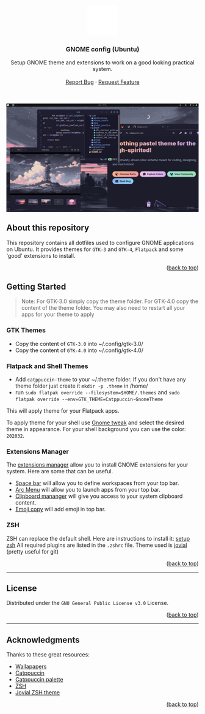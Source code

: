 <a name="readme-top">
</a> <br /> 
<div align="center"> 
    <a href="#"> 
        <img src="./assets/ubuntu.svg" alt="Logo" width="80" height="80"> 
    </a> 
    <h3 align="center">GNOME config (Ubuntu)</h3>
  <p align="center">
    Setup GNOME theme and extensions to work on a good looking practical system.
    <br />
    <br />
    <a href="https://github.com/pallandir/dotfiles/issues">Report Bug</a>
    ·
    <a href="https://github.com/pallandir/dotfiles/issues">Request Feature</a>
  </p>
</div>
<br/>
<br/>
<img align="center" src="./assets/preview.jpg" alt="preview">

## About this repository

This repository contains all dotfiles used to configure GNOME applications on Ubuntu. 
It provides themes for `GTK-3` and `GTK-4`, `Flatpack` and some 'good' extensions to install.

<p align="right">(<a href="#readme-top">back to top</a>)</p>

<!-- GETTING STARTED -->

## Getting Started

> Note: For GTK-3.0 simply copy the theme folder. For GTK-4.0 copy the content of the theme folder.
You may also need to restart all your apps for your theme to apply

### GTK Themes

- Copy the content of `GTK-3.0` into ~/.config/gtk-3.0/ 
- Copy the content of `GTK-4.0` into ~/.config/gtk-4.0/

### Flatpack and Shell Themes

- Add `catppuccin-theme` to your ~/.theme folder. If you don't have any theme folder just create it `mkdir -p .theme` in /home/
- run `sudo flatpak override --filesystem=$HOME/.themes` and `sudo flatpak override --env=GTK_THEME=Catppuccin-GnomeTheme`

This will apply theme for your Flatpack apps. 

To apply theme for your shell use [Gnome tweak](https://docs.rockylinux.org/desktop/gnome/gnome-tweaks/) and select the desired theme in appearance. For your shell background you can use the color: `202032`. 

### Extensions Manager

The [extensions manager](https://github.com/mjakeman/extension-manager) allow you to install GNOME extensions for your system. Here are some that can be useful.

- [Space bar](https://github.com/christopher-l/space-bar) will allow you to define workspaces from your top bar.
- [Arc Menu](https://github.com/fishears/Arc-Menu) will allow you to launch apps from your top bar.
- [Clipboard mananger](https://github.com/Tudmotu/gnome-shell-extension-clipboard-indicator) will give you access to your system clipboard content.
- [Emoji copy](https://github.com/FelipeFTN/Emoji-Copy) will add emoji in top bar.

### ZSH

ZSH can replace the default shell. 
Here are instructions to install it: [setup zsh](https://github.com/ohmyzsh/ohmyzsh/wiki/Installing-ZSH)
All required plugins are listed in the `.zshrc` file. 
Theme used is [jovial](https://github.com/zthxxx/jovial) (pretty useful for git)

<p align="right">(<a href="#readme-top">back to top</a>)</p>

---

## License

Distributed under the `GNU General Public License v3.0` License.  

<p align="right">(<a href="#readme-top">back to top</a>)</p>

---

## Acknowledgments

Thanks to these great resources:

- [Wallapapers](https://github.com/orangci/walls-catppuccin-mocha)
- [Catppuccin](https://github.com/catppuccin)
- [Catppuccin palette](https://catppuccin.com/palette/)
- [ZSH](https://github.com/ohmyzsh/ohmyzsh/wiki/Installing-ZSH)
- [Jovial ZSH theme](https://github.com/zthxxx/jovial)

<p align="right">(<a href="#readme-top">back to top</a>)</p>
